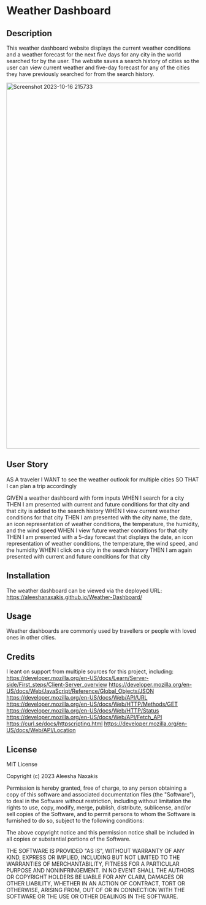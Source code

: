 # Weather Dashboard

## Description
This weather dashboard website displays the current weather conditions and a weather forecast for the next five days for any city in the world searched for by the user.
The website saves a search history of cities so the user can view current weather and five-day forecast for any of the cities they have previously searched for from the search history.

<img width="955" alt="Screenshot 2023-10-16 215733" src="https://github.com/aleeshanaxakis/Weather-Dashboard/assets/142005319/f876a42f-2f8b-4c49-8d06-e6d830a0de09">

## User Story
AS A traveler
I WANT to see the weather outlook for multiple cities
SO THAT I can plan a trip accordingly

GIVEN a weather dashboard with form inputs
WHEN I search for a city
THEN I am presented with current and future conditions for that city and that city is added to the search history
WHEN I view current weather conditions for that city
THEN I am presented with the city name, the date, an icon representation of weather conditions, the temperature, the humidity, and the wind speed
WHEN I view future weather conditions for that city
THEN I am presented with a 5-day forecast that displays the date, an icon representation of weather conditions, the temperature, the wind speed, and the humidity
WHEN I click on a city in the search history
THEN I am again presented with current and future conditions for that city

## Installation
The weather dashboard can be viewed via the deployed URL: https://aleeshanaxakis.github.io/Weather-Dashboard/

## Usage
Weather dashboards are commonly used by travellers or people with loved ones in other cities.

## Credits
I leant on support from multiple sources for this project, including:
https://developer.mozilla.org/en-US/docs/Learn/Server-side/First_steps/Client-Server_overview 
https://developer.mozilla.org/en-US/docs/Web/JavaScript/Reference/Global_Objects/JSON
https://developer.mozilla.org/en-US/docs/Web/API/URL
https://developer.mozilla.org/en-US/docs/Web/HTTP/Methods/GET
https://developer.mozilla.org/en-US/docs/Web/HTTP/Status
https://developer.mozilla.org/en-US/docs/Web/API/Fetch_API
https://curl.se/docs/httpscripting.html
https://developer.mozilla.org/en-US/docs/Web/API/Location

## License
MIT License

Copyright (c) 2023 Aleesha Naxakis

Permission is hereby granted, free of charge, to any person obtaining a copy
of this software and associated documentation files (the "Software"), to deal
in the Software without restriction, including without limitation the rights
to use, copy, modify, merge, publish, distribute, sublicense, and/or sell
copies of the Software, and to permit persons to whom the Software is
furnished to do so, subject to the following conditions:

The above copyright notice and this permission notice shall be included in all
copies or substantial portions of the Software.

THE SOFTWARE IS PROVIDED "AS IS", WITHOUT WARRANTY OF ANY KIND, EXPRESS OR
IMPLIED, INCLUDING BUT NOT LIMITED TO THE WARRANTIES OF MERCHANTABILITY,
FITNESS FOR A PARTICULAR PURPOSE AND NONINFRINGEMENT. IN NO EVENT SHALL THE
AUTHORS OR COPYRIGHT HOLDERS BE LIABLE FOR ANY CLAIM, DAMAGES OR OTHER
LIABILITY, WHETHER IN AN ACTION OF CONTRACT, TORT OR OTHERWISE, ARISING FROM,
OUT OF OR IN CONNECTION WITH THE SOFTWARE OR THE USE OR OTHER DEALINGS IN THE
SOFTWARE.
